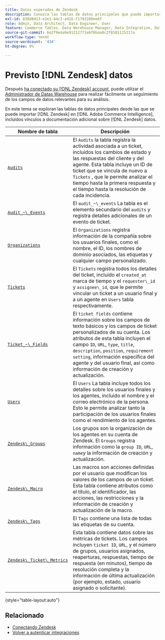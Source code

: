 ```yaml
---
title: Datos esperados de Zendesk
description: Conozca las tablas de datos principales que puede importar de Zendesk a Commerce Intelligence, incluidos los vínculos a documentación adicional sobre Zendesk.
exl-id: 838d8d13-e2e1-44c2-a416-f1792200ee6f
role: Admin, Data Architect, Data Engineer, User
feature: Commerce Tables, Data Warehouse Manager, Data Integration, Data Import/Export
source-git-commit: 6e2f9e4a9e91212771e6f6baa8c2f8101125217a
workflow-type: tm+mt
source-wordcount: '434'
ht-degree: 0%

---
```


# Previsto [!DNL Zendesk] datos

Después [ha conectado su [!DNL Zendesk] account](../integrations/zendesk.md), puede utilizar el [Administrador de Datas Warehouse](../../../data-analyst/data-warehouse-mgr/tour-dwm.md) para realizar fácilmente un seguimiento de los campos de datos relevantes para su análisis.

En este tema se exploran las tablas de datos principales desde las que se puede importar [!DNL Zendesk] en [!DNL Adobe Commerce Intelligence], incluidos vínculos a documentación adicional sobre [!DNL Zendesk] datos.

| Nombre de tabla | Descripción |
|-----|-----|
| [`Audits`](https://developer.zendesk.com/rest_api/docs/core/ticket_audits) | El `Audits` la tabla registra la actividad asociada a un ticket, incluidos los cambios de estado y las respuestas del cliente y del agente. Esta tabla incluye un ID de ticket que se vincula de nuevo a `Tickets` , que le permite analizar el tiempo hasta la primera respuesta y el tiempo hasta la resolución de cada incidencia. |
| [`Audit_~\_Events`](https://developer.zendesk.com/rest_api/docs/core/ticket_audits#audit-events) | El `audit_~\_events` La tabla es el elemento secundario del `audits` y registra detalles adicionales de un evento de ticket. |
| [`Organizations`](https://developer.zendesk.com/rest_api/docs/core/organizations) | El `Organizations` registra información de la compañía sobre los usuarios finales, como el nombre, el ID, los nombres de dominio asociados, las etiquetas y cualquier campo personalizado. |
| [`Tickets`](https://developer.zendesk.com/rest_api/docs/core/tickets) | El `Tickets` registra todos los detalles del ticket, incluido el `created_at` marca de tiempo y el `requester\_id` y `assignee\_id`, que le permite vincular un ticket a un usuario final y a un agente en `Users` tabla respectivamente. |
| [`Ticket_~\_Fields`](https://developer.zendesk.com/rest_api/docs/core/ticket_fields) | El `ticket fields` contiene información sobre los campos de texto básicos y los campos de ticket personalizados de su cuenta. Los atributos de esta tabla incluyen el campo `ID`, `URL`, `type`, `title`, `description`, `position`, `requirement setting`, información específica del agente y del usuario final, así como información de creación y actualización. |
| [`Users`](https://developer.zendesk.com/rest_api/docs/core/users) | El `Users` La tabla incluye todos los detalles sobre los usuarios finales y los agentes, incluido el nombre y el correo electrónico de la persona. Esto le permite analizar tanto la participación de los usuarios finales como el rendimiento de los agentes. |
| [`Zendesk\_Groups`](https://developer.zendesk.com/rest_api/docs/core/groups) | Los grupos son la organización de los agentes en su cuenta de Zendesk. El `Groups` registra información como la `group ID`, `URL`, `name`y la información de creación y actualización. |
| [`Zendesk\_Macro`](https://developer.zendesk.com/rest_api/docs/core/macros) | Las macros son acciones definidas por el usuario que modifican los valores de los campos de un ticket. Esta tabla contiene atributos como el título, el identificador, las acciones, las restricciones y la información de creación y actualización de la macro. |
| [`Zendesk\_Tags`](https://developer.zendesk.com/rest_api/docs/core/tags) | El `Tags` contiene una lista de todas las etiquetas de su cuenta. |
| [`Zendesk\_Ticket\_Metrics`](https://developer.zendesk.com/rest_api/docs/core/ticket_metrics#ticket-metrics) | Esta tabla contiene datos sobre las métricas de tickets. Los campos incluyen `ticket ID`, `URL`, y el número de grupos, usuarios asignados, reaperturas, respuestas, tiempo de respuesta (en minutos), tiempo de resolución completa y la información de última actualización (por ejemplo, estado, usuario asignado o solicitante). |

{style="table-layout:auto"}

## Relacionado

* [Conectando Zendesk](../integrations/zendesk.md)
* [Volver a autenticar integraciones](https://experienceleague.adobe.com/docs/commerce-knowledge-base/kb/how-to/mbi-reauthenticating-integrations.html)
